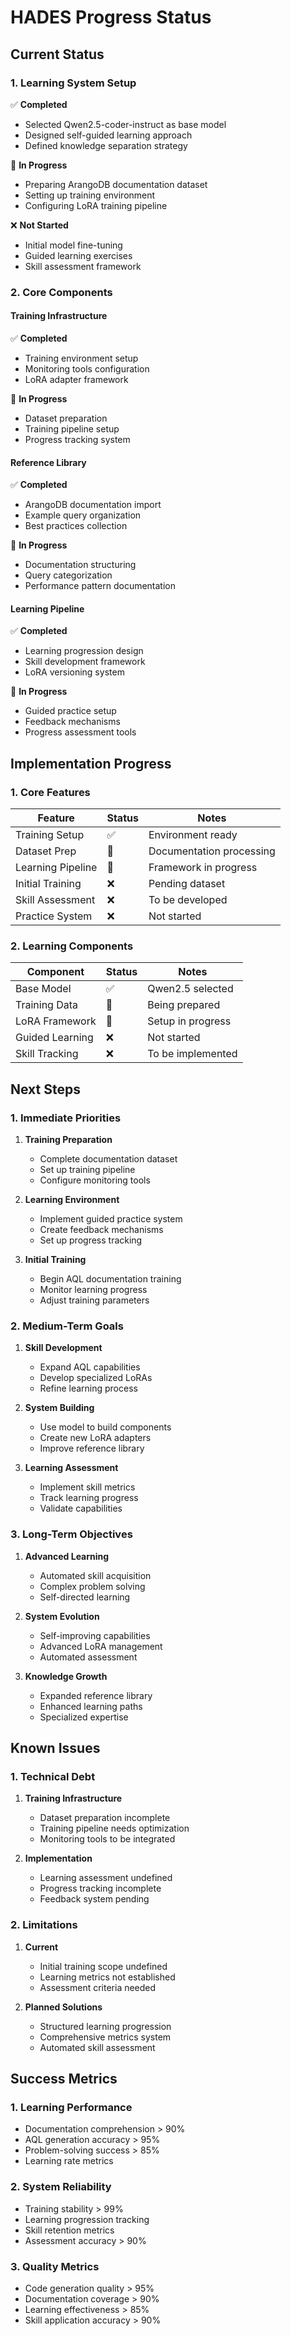 # HADES Progress Status

## Current Status

### 1. Learning System Setup
✅ **Completed**
- Selected Qwen2.5-coder-instruct as base model
- Designed self-guided learning approach
- Defined knowledge separation strategy

🚧 **In Progress**
- Preparing ArangoDB documentation dataset
- Setting up training environment
- Configuring LoRA training pipeline

❌ **Not Started**
- Initial model fine-tuning
- Guided learning exercises
- Skill assessment framework

### 2. Core Components

#### Training Infrastructure
✅ **Completed**
- Training environment setup
- Monitoring tools configuration
- LoRA adapter framework

🚧 **In Progress**
- Dataset preparation
- Training pipeline setup
- Progress tracking system

#### Reference Library
✅ **Completed**
- ArangoDB documentation import
- Example query organization
- Best practices collection

🚧 **In Progress**
- Documentation structuring
- Query categorization
- Performance pattern documentation

#### Learning Pipeline
✅ **Completed**
- Learning progression design
- Skill development framework
- LoRA versioning system

🚧 **In Progress**
- Guided practice setup
- Feedback mechanisms
- Progress assessment tools

## Implementation Progress

### 1. Core Features
| Feature | Status | Notes |
|---------|---------|-------|
| Training Setup | ✅ | Environment ready |
| Dataset Prep | 🚧 | Documentation processing |
| Learning Pipeline | 🚧 | Framework in progress |
| Initial Training | ❌ | Pending dataset |
| Skill Assessment | ❌ | To be developed |
| Practice System | ❌ | Not started |

### 2. Learning Components
| Component | Status | Notes |
|-----------|---------|-------|
| Base Model | ✅ | Qwen2.5 selected |
| Training Data | 🚧 | Being prepared |
| LoRA Framework | 🚧 | Setup in progress |
| Guided Learning | ❌ | Not started |
| Skill Tracking | ❌ | To be implemented |

## Next Steps

### 1. Immediate Priorities
1. **Training Preparation**
   - Complete documentation dataset
   - Set up training pipeline
   - Configure monitoring tools

2. **Learning Environment**
   - Implement guided practice system
   - Create feedback mechanisms
   - Set up progress tracking

3. **Initial Training**
   - Begin AQL documentation training
   - Monitor learning progress
   - Adjust training parameters

### 2. Medium-Term Goals
1. **Skill Development**
   - Expand AQL capabilities
   - Develop specialized LoRAs
   - Refine learning process

2. **System Building**
   - Use model to build components
   - Create new LoRA adapters
   - Improve reference library

3. **Learning Assessment**
   - Implement skill metrics
   - Track learning progress
   - Validate capabilities

### 3. Long-Term Objectives
1. **Advanced Learning**
   - Automated skill acquisition
   - Complex problem solving
   - Self-directed learning

2. **System Evolution**
   - Self-improving capabilities
   - Advanced LoRA management
   - Automated assessment

3. **Knowledge Growth**
   - Expanded reference library
   - Enhanced learning paths
   - Specialized expertise

## Known Issues

### 1. Technical Debt
1. **Training Infrastructure**
   - Dataset preparation incomplete
   - Training pipeline needs optimization
   - Monitoring tools to be integrated

2. **Implementation**
   - Learning assessment undefined
   - Progress tracking incomplete
   - Feedback system pending

### 2. Limitations
1. **Current**
   - Initial training scope undefined
   - Learning metrics not established
   - Assessment criteria needed

2. **Planned Solutions**
   - Structured learning progression
   - Comprehensive metrics system
   - Automated skill assessment

## Success Metrics

### 1. Learning Performance
- Documentation comprehension > 90%
- AQL generation accuracy > 95%
- Problem-solving success > 85%
- Learning rate metrics

### 2. System Reliability
- Training stability > 99%
- Learning progression tracking
- Skill retention metrics
- Assessment accuracy > 90%

### 3. Quality Metrics
- Code generation quality > 95%
- Documentation coverage > 90%
- Learning effectiveness > 85%
- Skill application accuracy > 90%

